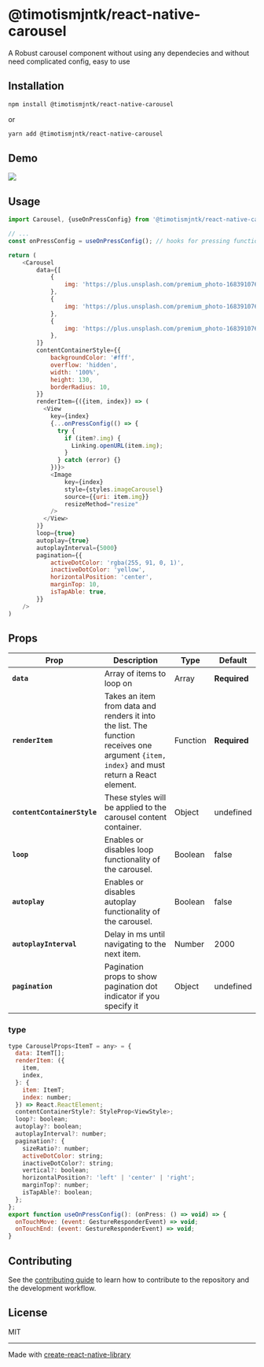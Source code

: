 # @timotismjntk/react-native-carousel

A Robust carousel component without using any dependecies and without need complicated config, easy to use

## Installation

```sh
npm install @timotismjntk/react-native-carousel
```
or
```sh
yarn add @timotismjntk/react-native-carousel
```

## Demo
<img src="https://storage.googleapis.com/labura-storage/drivelabura/ezgif-3-0afe67a9b1-4ed13b291717556748-2757ac171717665716.gif"/>

## Usage

```js
import Carousel, {useOnPressConfig} from '@timotismjntk/react-native-carousel';

// ...
const onPressConfig = useOnPressConfig(); // hooks for pressing function on carousel item

return (
    <Carousel
        data={[
            {
                img: 'https://plus.unsplash.com/premium_photo-1683910767532-3a25b821f7ae?q=80&w=2008&auto=format&fit=crop&ixlib=rb-4.0.3&ixid=M3wxMjA3fDB8MHxwaG90by1wYWdlfHx8fGVufDB8fHx8fA%3D%3D',
            },
            {
                img: 'https://plus.unsplash.com/premium_photo-1683910767532-3a25b821f7ae?q=80&w=2008&auto=format&fit=crop&ixlib=rb-4.0.3&ixid=M3wxMjA3fDB8MHxwaG90by1wYWdlfHx8fGVufDB8fHx8fA%3D%3D',
            },
            {
                img: 'https://plus.unsplash.com/premium_photo-1683910767532-3a25b821f7ae?q=80&w=2008&auto=format&fit=crop&ixlib=rb-4.0.3&ixid=M3wxMjA3fDB8MHxwaG90by1wYWdlfHx8fGVufDB8fHx8fA%3D%3D',
            },
        ]}
        contentContainerStyle={{
            backgroundColor: '#fff',
            overflow: 'hidden',
            width: '100%',
            height: 130,
            borderRadius: 10,
        }}
        renderItem={({item, index}) => (
          <View
            key={index}
            {...onPressConfig(() => {
              try {
                if (item?.img) {
                  Linking.openURL(item.img);
                }
              } catch (error) {}
            })}>
            <Image
                key={index}
                style={styles.imageCarousel}
                source={{uri: item.img}}
                resizeMethod="resize"
            />
          </View>
        )}
        loop={true}
        autoplay={true}
        autoplayInterval={5000}
        pagination={{
            activeDotColor: 'rgba(255, 91, 0, 1)',
            inactiveDotColor: 'yellow',
            horizontalPosition: 'center',
            marginTop: 10,
            isTapAble: true,
        }}
    />
)
```

## Props
Prop | Description | Type | Default
------ | ------ | ------ | ------
**`data`** | Array of items to loop on | Array | **Required**
**`renderItem`** | Takes an item from data and renders it into the list. The function receives one argument `{item, index}` and must return a React element. | Function | **Required**
**`contentContainerStyle`** | These styles will be applied to the carousel content container. | Object | undefined
**`loop`** | Enables or disables loop functionality of the carousel. | Boolean | false
**`autoplay`** | Enables or disables autoplay functionality of the carousel. | Boolean | false
**`autoplayInterval`** | Delay in ms until navigating to the next item. | Number | 2000
**`pagination`** | Pagination props to show pagination dot indicator if you specify it | Object | undefined


### type
```js
type CarouselProps<ItemT = any> = {
  data: ItemT[];
  renderItem: ({
    item,
    index,
  }: {
    item: ItemT;
    index: number;
  }) => React.ReactElement;
  contentContainerStyle?: StyleProp<ViewStyle>;
  loop?: boolean;
  autoplay?: boolean;
  autoplayInterval?: number;
  pagination?: {
    sizeRatio?: number;
    activeDotColor: string;
    inactiveDotColor?: string;
    vertical?: boolean;
    horizontalPosition?: 'left' | 'center' | 'right';
    marginTop?: number;
    isTapAble?: boolean;
  };
};
export function useOnPressConfig(): (onPress: () => void) => {
  onTouchMove: (event: GestureResponderEvent) => void;
  onTouchEnd: (event: GestureResponderEvent) => void;
}
```


## Contributing

See the [contributing guide](CONTRIBUTING.md) to learn how to contribute to the repository and the development workflow.

## License

MIT

---

Made with [create-react-native-library](https://github.com/callstack/react-native-builder-bob)
